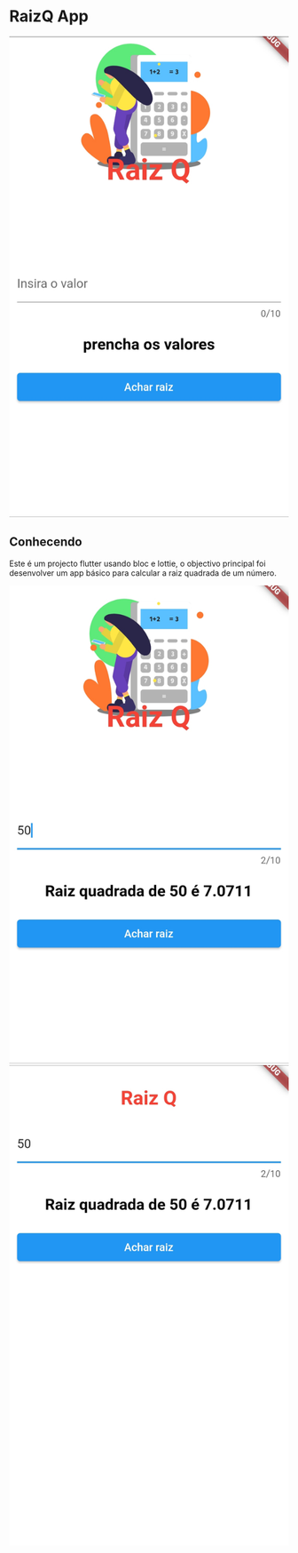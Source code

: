 # RaizQ App

![img](https://github.com/Abeltomas16/appsoma/blob/master/foto1.jpg)

## Conhecendo

Este é um projecto flutter usando bloc e lottie, o objectivo principal foi desenvolver um app básico para calcular a raiz quadrada de um número. 

![img](https://github.com/Abeltomas16/appsoma/blob/master/foto2.jpg)
![img](https://github.com/Abeltomas16/appsoma/blob/master/foto3.jpg)



